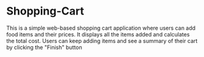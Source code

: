 # Shopping-Cart
This is a simple web-based shopping cart application where users can add food items and their prices. It displays all the items added and calculates the total cost. Users can keep adding items and see a summary of their cart by clicking the "Finish" button
